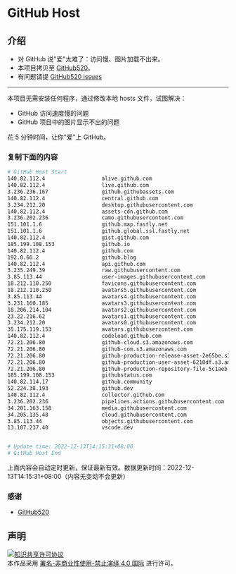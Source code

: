 # GitHub Host
## 介绍
- 对 GitHub 说"爱"太难了：访问慢、图片加载不出来。
- 本项目拷贝至 [GitHub520](https://github.com/521xueweihan/GitHub520)。
- 有问题请提 [GitHub520 issues](https://github.com/521xueweihan/GitHub520/issues/new)

---

本项目无需安装任何程序，通过修改本地 hosts 文件，试图解决：
- GitHub 访问速度慢的问题
- GitHub 项目中的图片显示不出的问题

花 5 分钟时间，让你"爱"上 GitHub。

### 复制下面的内容
```bash
# GitHub Host Start
140.82.112.4                  alive.github.com
140.82.112.4                  live.github.com
3.236.236.167                 github.githubassets.com
140.82.112.4                  central.github.com
3.234.212.20                  desktop.githubusercontent.com
140.82.112.4                  assets-cdn.github.com
3.236.202.236                 camo.githubusercontent.com
151.101.1.6                   github.map.fastly.net
151.101.1.6                   github.global.ssl.fastly.net
140.82.112.4                  gist.github.com
185.199.108.153               github.io
140.82.112.4                  github.com
192.0.66.2                    github.blog
140.82.112.4                  api.github.com
3.235.249.39                  raw.githubusercontent.com
3.85.113.44                   user-images.githubusercontent.com
18.212.110.250                favicons.githubusercontent.com
18.212.110.250                avatars5.githubusercontent.com
3.85.113.44                   avatars4.githubusercontent.com
3.231.160.185                 avatars3.githubusercontent.com
18.206.214.104                avatars2.githubusercontent.com
23.22.216.62                  avatars1.githubusercontent.com
3.234.212.20                  avatars0.githubusercontent.com
35.175.119.153                avatars.githubusercontent.com
140.82.112.4                  codeload.github.com
72.21.206.80                  github-cloud.s3.amazonaws.com
72.21.206.80                  github-com.s3.amazonaws.com
72.21.206.80                  github-production-release-asset-2e65be.s3.amazonaws.com
72.21.206.80                  github-production-user-asset-6210df.s3.amazonaws.com
72.21.206.80                  github-production-repository-file-5c1aeb.s3.amazonaws.com
185.199.108.153               githubstatus.com
140.82.114.17                 github.community
52.224.38.193                 github.dev
140.82.112.4                  collector.github.com
3.236.202.236                 pipelines.actions.githubusercontent.com
34.201.163.158                media.githubusercontent.com
34.205.135.48                 cloud.githubusercontent.com
3.85.113.44                   objects.githubusercontent.com
13.107.237.40                 vscode.dev


# Update time: 2022-12-13T14:15:31+08:00
# GitHub Host End

```
上面内容会自动定时更新，保证最新有效。数据更新时间：2022-12-13T14:15:31+08:00（内容无变动不会更新）

### 感谢

- [GitHub520](https://github.com/521xueweihan/GitHub520)

## 声明
<a rel="license" href="https://creativecommons.org/licenses/by-nc-nd/4.0/deed.zh"><img alt="知识共享许可协议" style="border-width: 0" src="https://licensebuttons.net/l/by-nc-nd/4.0/88x31.png"></a><br>本作品采用 <a rel="license" href="https://creativecommons.org/licenses/by-nc-nd/4.0/deed.zh">署名-非商业性使用-禁止演绎 4.0 国际</a> 进行许可。